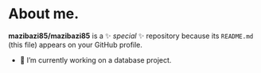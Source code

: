 # About me.


**mazibazi85/mazibazi85** is a ✨ _special_ ✨ repository because its `README.md` (this file) appears on your GitHub profile.


- 🔭 I’m currently working on a database project.
